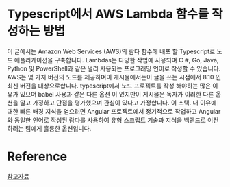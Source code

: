 # Typescript에서 AWS Lambda 함수를 작성하는 방법
이 글에서는 Amazon Web Services (AWS)의 람다 함수에 배포 할 Typescript로 노드 애플리케이션을 구축합니다. 
Lambdas는 다양한 작업에 사용되며 C #, Go, Java, Python 및 PowerShell과 같은 널리 사용되는 프로그래밍 언어로 작성할 수 있습니다. 
AWS는 몇 가지 버전의 노드를 제공하며이 게시물에서는이 글을 쓰는 시점에서 8.10 인 최신 버전을 대상으로합니다.
typescript에서 노드 프로젝트를 작성 해야하는 많은 이유가 있으며 babel 사용과 같은 다른 옵션 이 있지만이 게시물은 독자가 이러한 다른 옵션을 알고 가정하고 단점을 평가했으며 관심이 있다고 가정합니다. 
이 스택. 내 이유에 대한 빠른 배경 지식을 얻으려면 Angular 프로젝트에서 정기적으로 작업하고 Angular와 동일한 언어로 작성된 람다를 사용하여 유형 스크립트 기술과 지식을 백엔드로 이전하려는 팀에게 훌륭한 옵션입니다.


# Reference
[참고자료](https://scotch.io/@nwayve/how-to-build-a-lambda-function-in-typescript)
